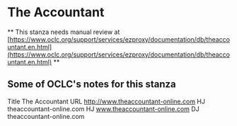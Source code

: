 # The Accountant
** This stanza needs manual review at [https://www.oclc.org/support/services/ezproxy/documentation/db/theaccountant.en.html](https://www.oclc.org/support/services/ezproxy/documentation/db/theaccountant.en.html) **

## Some of OCLC's notes for this stanza

Title The Accountant
 URL http://www.theaccountant-online.com
 HJ theaccountant-online.com
 HJ www.theaccountant-online.com
 DJ theaccountant-online.com 
